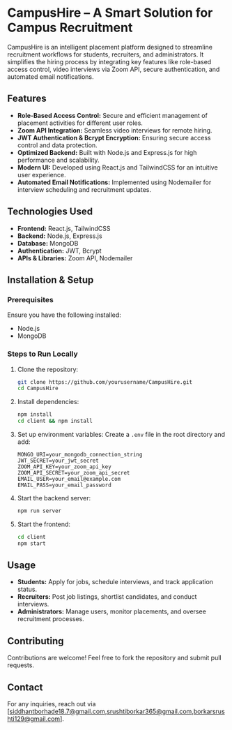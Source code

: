 # CampusHire – A Smart Solution for Campus Recruitment

CampusHire is an intelligent placement platform designed to streamline recruitment workflows for students, recruiters, and administrators. It simplifies the hiring process by integrating key features like role-based access control, video interviews via Zoom API, secure authentication, and automated email notifications.

## Features
- **Role-Based Access Control:** Secure and efficient management of placement activities for different user roles.
- **Zoom API Integration:** Seamless video interviews for remote hiring.
- **JWT Authentication & Bcrypt Encryption:** Ensuring secure access control and data protection.
- **Optimized Backend:** Built with Node.js and Express.js for high performance and scalability.
- **Modern UI:** Developed using React.js and TailwindCSS for an intuitive user experience.
- **Automated Email Notifications:** Implemented using Nodemailer for interview scheduling and recruitment updates.

## Technologies Used
- **Frontend:** React.js, TailwindCSS
- **Backend:** Node.js, Express.js
- **Database:** MongoDB
- **Authentication:** JWT, Bcrypt
- **APIs & Libraries:** Zoom API, Nodemailer

## Installation & Setup

### Prerequisites
Ensure you have the following installed:
- Node.js
- MongoDB

### Steps to Run Locally
1. Clone the repository:
   ```sh
   git clone https://github.com/yourusername/CampusHire.git
   cd CampusHire
   ```

2. Install dependencies:
   ```sh
   npm install
   cd client && npm install
   ```

3. Set up environment variables:
   Create a `.env` file in the root directory and add:
   ```env
   MONGO_URI=your_mongodb_connection_string
   JWT_SECRET=your_jwt_secret
   ZOOM_API_KEY=your_zoom_api_key
   ZOOM_API_SECRET=your_zoom_api_secret
   EMAIL_USER=your_email@example.com
   EMAIL_PASS=your_email_password
   ```

4. Start the backend server:
   ```sh
   npm run server
   ```

5. Start the frontend:
   ```sh
   cd client
   npm start
   ```

## Usage
- **Students:** Apply for jobs, schedule interviews, and track application status.
- **Recruiters:** Post job listings, shortlist candidates, and conduct interviews.
- **Administrators:** Manage users, monitor placements, and oversee recruitment processes.

## Contributing
Contributions are welcome! Feel free to fork the repository and submit pull requests.


## Contact
For any inquiries, reach out via [siddhantborhade18.7@gmail.com,srushtiborkar365@gmail.com,borkarsrushti129@gmail.com].
